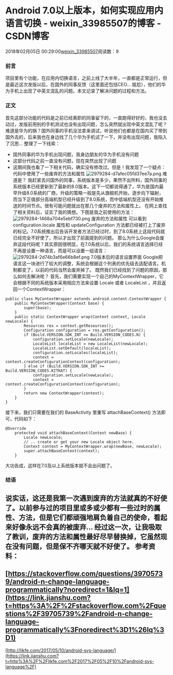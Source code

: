 # Android 7.0以上版本，如何实现应用内语言切换 - weixin_33985507的博客 - CSDN博客
2018年02月05日 00:29:00[weixin_33985507](https://me.csdn.net/weixin_33985507)阅读数：9
### 前言
项目里有个功能，在应用内切换语言，之前上线了大半年，一直都是正常运行，但是最近这次发版以后，在国外的同事反馈（这里面还包括CEO... 尴尬），他们的华为手机上出现了中英文混乱的问题。本文记录了解决问题的过程和方法。
### 正文
首先这部分功能的代码是之前已经离职的同事留下的，一直跑得好好的，我也没去动过，发版前用别的手机测试也没有出现问题，怎么突然就出现中英文混乱了呢？难道是华为的锅？国外同事的手机没法拿来调试，听说他们也都是在国内买了带到国外去的，后来我也在身边找了几个华为手机试了一下，并没有出现问题，我陷入了沉思...
整理了一下线索：
- 国外同事的华为手机出现问题，我身边朋友的华为手机没有问题
- 这部分代码之前一直没有问题，现在突然出现了问题
- 这期间我也看了一下相关代码，确实没有修改过。但是！我发现了一个疑点：代码中使用了一些废弃的方法和属性
![2979284-d7afec05fd37ee7a.png](https://upload-images.jianshu.io/upload_images/2979284-d7afec05fd37ee7a.png)
难道是？
我赶紧去问国外的同事，系统版本是多少，果然不出所料，国外同事的系统版本已经更新到了最新的8.0版本。这下一切都说得通了，华为是国内最早升级8.0系统的厂商，升级的策略一般是先从旗舰机开始，逐步向下辐射，而当下正值部分高端机型已经升级到了8.0系统，而中低端机型还没有开始推送的时间节点。很有可能问题就出在那几个废弃的方法和属性上。
在网上查找了相关资料后，证实了我的猜想。下图是我之前使用的方法：
![2979284-1468a704e5ebf730.png](https://upload-images.jianshu.io/upload_images/2979284-1468a704e5ebf730.png)
废弃的方法和属性
可以看到 configuration.locale 属性和 updateConfiguration 方法都已经被打上了废弃的标记。7.0系统推出后告诉开发者方法已经过时，到了8.0系统上这段代码就已经完全不好使了，所以才出现了前面提到的问题。
那么为什么Google会废弃这段代码呢？其实原因很明显，在7.0系统以后，我们的系统语言选择已经不再是设置一种语言，而是可以设置一组语言：
![2979284-2d74b3af6e66b8ef.png](https://upload-images.jianshu.io/upload_images/2979284-2d74b3af6e66b8ef.png)
7.0版本后的语言设置界面
Google把语言这一块进行了较大的调整，系统会根据这个列表的优先级去适配语言。机制都变了，以前的代码当然会废弃掉了。
既然我们已经找到了问题的原因，那么如何去解决呢？
首先，我们需要实现一个自己的MyContextWrapper，它会根据不同的系统版本采用相应方法来设置 Locale 或者 LocaleList ，并且返回一个ContextWrapper：
```
public class MyContextWrapper extends android.content.ContextWrapper {
    public MyContextWrapper(Context base) {
        super(base);
    }
    public static ContextWrapper wrap(Context context, Locale newLocale) {
        Resources res = context.getResources();
        Configuration configuration = res.getConfiguration();
        if (Build.VERSION.SDK_INT >= Build.VERSION_CODES.N) {
            configuration.setLocale(newLocale);
            LocaleList localeList = new LocaleList(newLocale);
            LocaleList.setDefault(localeList);
            configuration.setLocales(localeList);
            context = context.createConfigurationContext(configuration);
        } else if (Build.VERSION.SDK_INT >= Build.VERSION_CODES.KITKAT) {
            configuration.setLocale(newLocale);
            context = context.createConfigurationContext(configuration);
        }
        return new ContextWrapper(context);
    }
}
```
接下来，我们只需要在我们的 BaseActivity 里重写 attachBaseContext() 方法即可，代码如下：
```
@Override
    protected void attachBaseContext(Context newBase) {
        Locale newLocale;
        // .. create or get your new Locale object here.
        Context context = MyContextWrapper.wrap(newBase, newLocale);
        super.attachBaseContext(context);
    }
```
大功告成，这样在7.0及以上系统版本就不会出问题了。
### 结语
说实话，这还是我第一次遇到废弃的方法就真的不好使了。以前参与过的项目里或多或少都有一些过时的属性、方法，但是它们都顽强地肩负着自己的使命，看起来好像永远不会真的被废弃...
经过这一次，让我吸取了教训，废弃的方法和属性最好尽早替换掉，它虽然现在没有问题，但是保不齐哪天就不好使了。
参考资料：
- 
[https://stackoverflow.com/questions/39705739/android-n-change-language-programmatically?noredirect=1&lq=1](https://link.jianshu.com?t=https%3A%2F%2Fstackoverflow.com%2Fquestions%2F39705739%2Fandroid-n-change-language-programmatically%3Fnoredirect%3D1%26lq%3D1)
- 
[http://likfe.com/2017/05/10/android-sys-language/](https://link.jianshu.com?t=http%3A%2F%2Flikfe.com%2F2017%2F05%2F10%2Fandroid-sys-language%2F)
